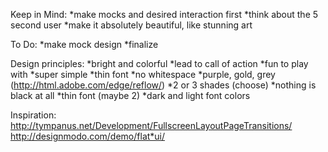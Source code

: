 Keep in Mind:
*make mocks and desired interaction first
*think about the 5 second user
*make it absolutely beautiful, like stunning art

To Do:
*make mock design
*finalize 

Design principles:
*bright and colorful
*lead to call of action
*fun to play with
*super simple
*thin font
*no whitespace
*purple, gold, grey (http://html.adobe.com/edge/reflow/)
*2 or 3 shades (choose)
*nothing is black at all
*thin font (maybe 2)
*dark and light font colors

Inspiration:
http://tympanus.net/Development/FullscreenLayoutPageTransitions/
http://designmodo.com/demo/flat*ui/